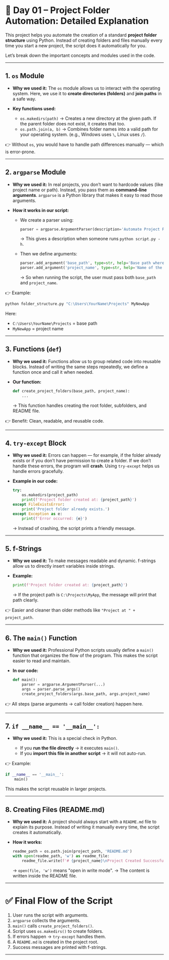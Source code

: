 

# 📖 Day 01 – Project Folder Automation: Detailed Explanation

This project helps you automate the creation of a standard **project folder structure** using Python. Instead of creating folders and files manually every time you start a new project, the script does it automatically for you.

Let’s break down the important concepts and modules used in the code.

---

## 1. `os` Module

* **Why we used it:**
  The `os` module allows us to interact with the operating system.
  Here, we use it to **create directories (folders)** and **join paths** in a safe way.

* **Key functions used:**

  * `os.makedirs(path)` → Creates a new directory at the given path. If the parent folder does not exist, it creates that too.
  * `os.path.join(a, b)` → Combines folder names into a valid path for your operating system. (e.g., Windows uses `\`, Linux uses `/`).

👉 Without `os`, you would have to handle path differences manually — which is error-prone.

---

## 2. `argparse` Module

* **Why we used it:**
  In real projects, you don’t want to hardcode values (like project name or path). Instead, you pass them as **command-line arguments**.
  `argparse` is a Python library that makes it easy to read those arguments.

* **How it works in our script:**

  * We create a parser using:

    ```python
    parser = argparse.ArgumentParser(description='Automate Project Folder Creation')
    ```

    → This gives a description when someone runs `python script.py -h`.
  * Then we define arguments:

    ```python
    parser.add_argument('base_path', type=str, help='Base path where the project folder will be created')
    parser.add_argument('project_name', type=str, help='Name of the project for the folder structure')
    ```

    → So when running the script, the user must pass both `base_path` and `project_name`.

👉 Example:

```bash
python folder_structure.py "C:\Users\YourName\Projects" MyNewApp
```

Here:

* `C:\Users\YourName\Projects` = base path
* `MyNewApp` = project name

---

## 3. Functions (`def`)

* **Why we used it:**
  Functions allow us to group related code into reusable blocks.
  Instead of writing the same steps repeatedly, we define a function once and call it when needed.

* **Our function:**

  ```python
  def create_project_folders(base_path, project_name):
      ...
  ```

  → This function handles creating the root folder, subfolders, and README file.

👉 Benefit: Clean, readable, and reusable code.

---

## 4. `try-except` Block

* **Why we used it:**
  Errors can happen — for example, if the folder already exists or if you don’t have permission to create a folder.
  If we don’t handle these errors, the program will **crash**.
  Using `try-except` helps us handle errors gracefully.

* **Example in our code:**

  ```python
  try:
      os.makedirs(project_path)
      print(f'Project folder created at: {project_path}')
  except FileExistsError:
      print('Project folder already exists.')
  except Exception as e:
      print(f'Error occurred: {e}')
  ```

  → Instead of crashing, the script prints a friendly message.

---

## 5. f-Strings

* **Why we used it:**
  To make messages readable and dynamic.
  f-strings allow us to directly insert variables inside strings.

* **Example:**

  ```python
  print(f'Project folder created at: {project_path}')
  ```

  → If the project path is `C:\Projects\MyApp`, the message will print that path clearly.

👉 Easier and cleaner than older methods like `"Project at " + project_path`.

---

## 6. The `main()` Function

* **Why we used it:**
  Professional Python scripts usually define a `main()` function that organizes the flow of the program.
  This makes the script easier to read and maintain.

* **In our code:**

  ```python
  def main():
      parser = argparse.ArgumentParser(...)
      args = parser.parse_args()
      create_project_folders(args.base_path, args.project_name)
  ```

👉 All steps (parse arguments → call folder creation) happen here.

---

## 7. `if __name__ == '__main__':`

* **Why we used it:**
  This is a special check in Python.

  * If you **run the file directly** → it executes `main()`.
  * If you **import this file in another script** → it will not auto-run.

👉 Example:

```python
if __name__ == '__main__':
    main()
```

This makes the script reusable in larger projects.

---

## 8. Creating Files (README.md)

* **Why we used it:**
  A project should always start with a `README.md` file to explain its purpose.
  Instead of writing it manually every time, the script creates it automatically.

* **How it works:**

  ```python
  readme_path = os.path.join(project_path, 'README.md')
  with open(readme_path, 'w') as readme_file:
      readme_file.write(f'# {project_name}\nProject Created Successfully.')
  ```

  → `open(file, 'w')` means "open in write mode".
  → The content is written inside the README file.

---

# ✅ Final Flow of the Script

1. User runs the script with arguments.
2. `argparse` collects the arguments.
3. `main()` calls `create_project_folders()`.
4. Script uses `os.makedirs()` to create folders.
5. If errors happen → `try-except` handles them.
6. A `README.md` is created in the project root.
7. Success messages are printed with f-strings.

---


